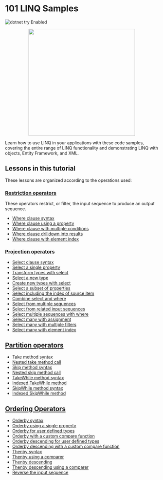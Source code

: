 # 101 LINQ Samples
![dotnet try Enabled](https://img.shields.io/badge/Try_.NET-Enabled-501078.svg)

<p align ="center">
<img src ="https://user-images.githubusercontent.com/2546640/56708992-deee8780-66ec-11e9-9991-eb85abb1d10a.png" width="350">
</p>

Learn how to use LINQ in your applications with these code samples, covering the entire range of LINQ functionality and demonstrating LINQ with objects, Entity Framework, and XML.

## Lessons in this tutorial

These lessons are organized according to the operations used:

### [Restriction operators](docs/restrictions.md)

These operators restrict, or filter, the input sequence to produce an output sequence.

- [Where clause syntax](docs/restrictions.md#where-clause-syntax)
- [Where clause using a property](docs/restrictions.md#restrict-elements-based-on-a-property)
- [Where clause with multiple conditions](docs/restrictions.md#restrict-elements-based-on-multiple-conditions)
- [Where clause drilldown into results](docs/restrictions.md#drilldown-into-output-elements)
- [Where clause with element index](docs/restrictions.md#using-the-indexed-where-method)

### [Projection operators](docs/projections.md)

- [Select clause syntax](docs/projections.md#select-clause-syntax)
- [Select a single property](docs/projections.md#select-a-single-property)
- [Transform types with select](docs/projections.md#transform-with-select)
- [Select a new type](docs/projections-2.md#select-anonymous-types-or-tuples)
- [Create new types with select](docs/projections-2.md#use-select-to-create-new-types)
- [Select a subset of properties](docs/projections-2.md#select-a-subset-of-properties)
- [Select including the index of source item](docs/projections-3.md#select-with-index-of-item)
- [Combine select and where](docs/projections-3.md#select-combined-with-where)
- [Select from multiple sequences](docs/projections-4.md#select-from-multiple-input-sequences)
- [Select from related input sequences](docs/projections-4.md#select-from-related-input-sequences)
- [Select multiple sequences with where](docs/projections-4.md#compound-select-with-where-clause)
- [Select many with assignment](docs/projections-5.md#compound-select-with-where-and-assignment)
- [Select many with multiple filters](docs/projections-5.md#compound-select-with-multiple-where-clauses)
- [Select many with element index](docs/projections-5.md#compound-select-with-index)

## [Partition operators](docs/partitions.md)

- [Take method syntax](docs/partitions.md#take-syntax)
- [Nested take method call](docs/partitions.md#nested-take-partitions)
- [Skip method syntax](docs/partitions.md#skip-syntax)
- [Nested skip method call](docs/partitions.md#nested-skip-partitions)
- [TakeWhile method syntax](docs/partitions-2.md#takewhile-syntax)
- [Indexed TakeWhile method](docs/partitions-2.md#indexed-takewhile)
- [SkipWhile method syntax](docs/partitions-2.md#skipwhile-syntax)
- [Indexed SkipWhile method](docs/partitions-2.md#indexed-skipwhile)

## [Ordering Operators](docs/ordering.md)

- [Orderby syntax](docs/orderings.md#orderby-syntax)
- [Orderby using a single property](docs/orderings.md#orderby-property)
- [Orderby for user defined types](docs/orderings.md#ordering-user-defined-types)
- [Orderby with a custom compare function](docs/orderings.md#ordering-with-a-custom-comparer)
- [Orderby descending for user defined types](docs/orderings.md#descending-ordering-user-defined-types)
- [Orderby descending with a custom compare function](docs/orderings-2.md#descending-orders-with-a-custom-comparer)
- [Thenby syntax](docs/orderings-3.md#orderby-multiple-properties)
- [Thenby using a comparer](docs/orderings-3.md#multiple-ordering-with-a-custom-comparer)
- [Thenby descending](docs/orderings-3.md#multiple-ordering-descending)
- [Thenby descending using a comparer](docs/orderings-3.md#multiple-descending-order-with-a-custom-comparer)
- [Reverse the input sequence](docs/orderings-3.md#reverse-the-sequence)